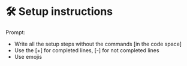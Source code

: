 # 🛠️ Setup instructions
Prompt:
- Write all the setup steps without the commands [in the code space]
- Use the [+] for completed lines, [-] for not completed lines
- Use emojis
